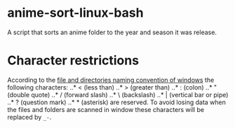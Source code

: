 # anime-sort-linux-bash
A script that sorts an anime folder to the year and season it was release. 

# Character restrictions
According to the [file and directories naming convention of windows](https://msdn.microsoft.com/en-us/library/windows/desktop/aa365247(v=vs.85).aspx) the following characters:
..* < (less than)
..* > (greater than)
..* : (colon)
..* " (double quote)
..* / (forward slash)
..* \ (backslash)
..* | (vertical bar or pipe)
..* ? (question mark)
..* \* (asterisk)
are reserved. To avoid losing data when the files and folders are scanned in window these characters will be replaced by `_-`.
